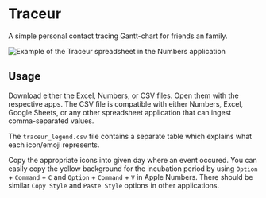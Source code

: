 # Traceur

A simple personal contact tracing Gantt-chart for friends an family.

![Example of the Traceur spreadsheet in the Numbers application][1]

## Usage

Download either the Excel, Numbers, or CSV files. Open them with the respective
apps. The CSV file is compatible with either Numbers, Excel, Google Sheets, or
any other spreadsheet application that can ingest comma-separated values.

The `traceur_legend.csv` file contains a separate table which explains what
each icon/emoji represents.

Copy the appropriate icons into given day where an event occured. You can easily
copy the yellow background for the incubation period by using `Option` +
`Command` + `C` and `Option` + `Command` + `V` in Apple Numbers. There should
be similar `Copy Style` and `Paste Style` options in other applications.

[1]: https://user-images.githubusercontent.com/65950/88230493-83d57880-cc40-11ea-839c-7c1e8aec1805.png
